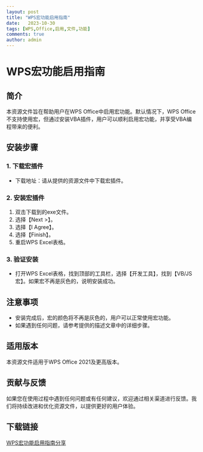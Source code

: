 ```yaml
---
layout: post
title: "WPS宏功能启用指南"
date:   2023-10-30
tags: [WPS,Office,启用,文件,功能]
comments: true
author: admin
---
```

# WPS宏功能启用指南

## 简介
本资源文件旨在帮助用户在WPS Office中启用宏功能。默认情况下，WPS Office不支持使用宏，但通过安装VBA插件，用户可以顺利启用宏功能，并享受VBA编程带来的便利。

## 安装步骤

### 1. 下载宏插件
- 下载地址：请从提供的资源文件中下载宏插件。

### 2. 安装宏插件
1. 双击下载到的exe文件。
2. 选择【Next >】。
3. 选择【I Agree】。
4. 选择【Finish】。
5. 重启WPS Excel表格。

### 3. 验证安装
- 打开WPS Excel表格，找到顶部的工具栏，选择【开发工具】，找到【VB/JS宏】。如果宏不再是灰色的，说明安装成功。

## 注意事项
- 安装完成后，宏的颜色将不再是灰色的，用户可以正常使用宏功能。
- 如果遇到任何问题，请参考提供的描述文章中的详细步骤。

## 适用版本
本资源文件适用于WPS Office 2021及更高版本。

## 贡献与反馈
如果您在使用过程中遇到任何问题或有任何建议，欢迎通过相关渠道进行反馈。我们将持续改进和优化资源文件，以提供更好的用户体验。

## 下载链接

[WPS宏功能启用指南分享](https://pan.quark.cn/s/be2fc0bf0ab6)